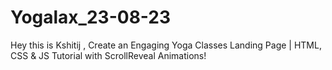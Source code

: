 # Yogalax_23-08-23
Hey this is Kshitij , Create an Engaging Yoga Classes Landing Page | HTML, CSS &amp; JS Tutorial with ScrollReveal Animations!
